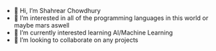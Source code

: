 - 👋 Hi, I’m Shahrear Chowdhury
- 👀 I’m interested in all of the programming languages in this world or maybe mars aswell
- 🌱 I’m currently interested learning AI/Machine Learning
- 💞️ I’m looking to collaborate on any projects
